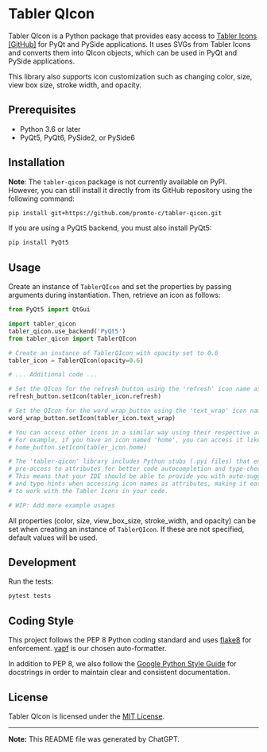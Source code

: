 
# Tabler QIcon

Tabler QIcon is a Python package that provides easy access to [Tabler Icons](https://tabler-icons.io/) [[GitHub]](https://github.com/tabler/tabler-icons) for PyQt and PySide applications. It uses SVGs from Tabler Icons and converts them into QIcon objects, which can be used in PyQt and PySide applications.

This library also supports icon customization such as changing color, size, view box size, stroke width, and opacity.

## Prerequisites

- Python 3.6 or later
- PyQt5, PyQt6, PySide2, or PySide6

## Installation

**Note**: The `tabler-qicon` package is not currently available on PyPI. However, you can still install it directly from its GitHub repository using the following command:

```bash
pip install git+https://github.com/promto-c/tabler-qicon.git
```

If you are using a PyQt5 backend, you must also install PyQt5:

```bash
pip install PyQt5
```

## Usage

Create an instance of `TablerQIcon` and set the properties by passing arguments during instantiation. Then, retrieve an icon as follows:

```python
from PyQt5 import QtGui

import tabler_qicon
tabler_qicon.use_backend('PyQt5')
from tabler_qicon import TablerQIcon

# Create an instance of TablerQIcon with opacity set to 0.6
tabler_icon = TablerQIcon(opacity=0.6)

# ... Additional code ...

# Set the QIcon for the refresh_button using the 'refresh' icon name as an attribute
refresh_button.setIcon(tabler_icon.refresh)

# Set the QIcon for the word_wrap_button using the 'text_wrap' icon name as an attribute
word_wrap_button.setIcon(tabler_icon.text_wrap)

# You can access other icons in a similar way using their respective attribute names.
# For example, if you have an icon named 'home', you can access it like this:
# home_button.setIcon(tabler_icon.home)

# The 'tabler-qicon' library includes Python stubs (.pyi files) that enable
# pre-access to attributes for better code autocompletion and type-checking.
# This means that your IDE should be able to provide you with auto-suggestions
# and type hints when accessing icon names as attributes, making it easier
# to work with the Tabler Icons in your code.

# WIP: Add more example usages
```

All properties (color, size, view_box_size, stroke_width, and opacity) can be set when creating an instance of `TablerQIcon`. If these are not specified, default values will be used.

## Development

Run the tests:

```bash
pytest tests
```

## Coding Style

This project follows the PEP 8 Python coding standard and uses [flake8](https://flake8.pycqa.org/en/latest/) for enforcement. [yapf](https://github.com/google/yapf) is our chosen auto-formatter.

In addition to PEP 8, we also follow the [Google Python Style Guide](https://google.github.io/styleguide/pyguide.html) for docstrings in order to maintain clear and consistent documentation. 

## License

Tabler QIcon is licensed under the [MIT License](LICENSE).

___
**Note:** This README file was generated by ChatGPT.

